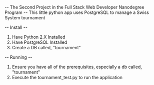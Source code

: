 -- The Second Project in the Full Stack Web Developer Nanodegree Program --
This little python app uses PostgreSQL to manage a Swiss System tournament

-- Install --
1) Have Python 2.X Installed
2) Have PostgreSQL Installed
3) Create a DB called, "tournament"

-- Running --
1) Ensure you have all of the prerequisites, especially a db called, "tournament"
2) Execute the tournament_test.py to run the application